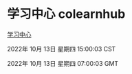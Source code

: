 # 学习中心 colearnhub
[学习中心](http://27.19.33.125:56308/colearnhub/)

2022年 10月 13日 星期四 15:00:03 CST

2022年 10月 13日 星期四 07:00:03 GMT

